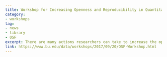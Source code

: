 ```yaml
---
title: Workshop for Increasing Openness and Reproducibility in Quantitative Research 
category:
- workshops
tag: 
- news
- library
- OSF
excerpt: There are many actions researchers can take to increase the openness and reproducibility of their work. Please join us for a workshop, hosted by the <a href="https://cos.io/">Center for Open Science</a>, to learn easy, practical steps researchers can take to increase the reproducibility of their work. The workshop will be hands-on. Using example studies, attendees will actively participate in creating a reproducible project from start to finish. <br><br> This workshop is aimed at graduate students, postdocs, and faculty across disciplines, who are engaged in quantitative research. The workshop does not require any specialized knowledge of programming. Participants will gain a foundation for incorporating reproducible, transparent practices into their current workflows. <br><br>Attendees will need to bring their own laptop in order to fully participate.<br><br> Date&colon; Sept. 20, 2017 <br> Location&colon; Mugar Library Estin Room (302) <br>Time&colon; 9:00-12:00<br><br> <a class="btn-lg btn-success" role="button" href="https://goo.gl/jMMSNo">Register</a>
link: https://www.bu.edu/data/workshops/2017/09/20/OSF-Workshop.html
---
```

